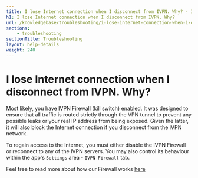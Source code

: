 ```yaml
---
title: I lose Internet connection when I disconnect from IVPN. Why? - IVPN Help
h1: I lose Internet connection when I disconnect from IVPN. Why?
url: /knowledgebase/troubleshooting/i-lose-internet-connection-when-i-disconnect-from-ivpn-why/
sections:
    - troubleshooting
sectionTitle: Troubleshooting
layout: help-details
weight: 240
---
```

# I lose Internet connection when I disconnect from IVPN. Why?

Most likely, you have IVPN Firewall (kill switch) enabled. It was designed to ensure that all traffic is routed strictly through the VPN tunnel to prevent any possible leaks or your real IP address from being exposed. Given the latter, it will also block the Internet connection if you disconnect from the IVPN network.

To regain access to the Internet, you must either disable the IVPN Firewall or reconnect to any of the IVPN servers. You may also control its behaviour within the app's `Settings` area - `IVPN Firewall` tab.

Feel free to read more about how our Firewall works [here](/knowledgebase/general/do-you-offer-a-kill-switch-or-vpn-firewall/)
